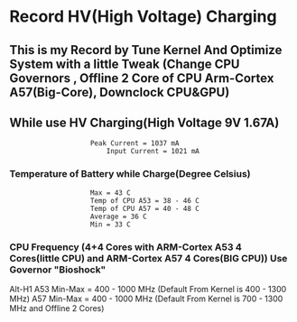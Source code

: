 ﻿# Record HV(High Voltage) Charging


## This is my Record by Tune Kernel And Optimize System with a little Tweak (Change CPU Governors , Offline 2 Core of CPU Arm-Cortex A57(Big-Core), Downclock CPU&GPU)


## While use **HV Charging**(High Voltage 9V 1.67A) 
					    Peak Current = 1037 mA 
				            Input Current = 1021 mA


### Temperature of Battery while Charge(Degree Celsius) 
					    Max = 43 C 
					    Temp of CPU A53 = 38 - 46 C 
					    Temp of CPU A57 = 40 - 48 C
					    Average = 36 C
					    Min = 33 C


### CPU Frequency (4+4 Cores with **ARM-Cortex A53 4 Cores**(little CPU) and **ARM-Cortex A57 4 Cores**(BIG CPU)) Use Governor **"Bioshock"** 
Alt-H1
A53 Min-Max = 400 - 1000 MHz (Default From Kernel is 400 - 1300 MHz)
A57 Min-Max = 400 - 1000 MHz (Default From Kernel is 700 - 1300 MHz and Offline 2 Cores)

